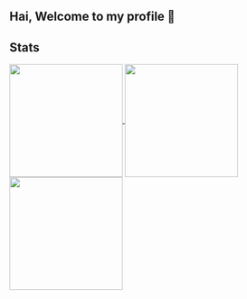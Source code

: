 ## Hai, Welcome to my profile 👋

## Stats
<a href="https://github.com/gnotnek">
  <img height=200 align="center" src="https://github-readme-stats.vercel.app/api?username=gnotnek&show_icons=true&theme=gotham&include_all_commits=true&count_private=true">
</a>
<a href="https://github.com/gnotnek">
  <img height=200 align="center" src="https://github-readme-stats.vercel.app/api/top-langs/?username=anuraghazra&hide_progress=true">
</a>
<a href="https://github.com/gnotnek">
  <img height=200 align="center" src="https://github-readme-stats.vercel.app/api/wakatime?username=gnotnek&theme=gotham">
</a>

